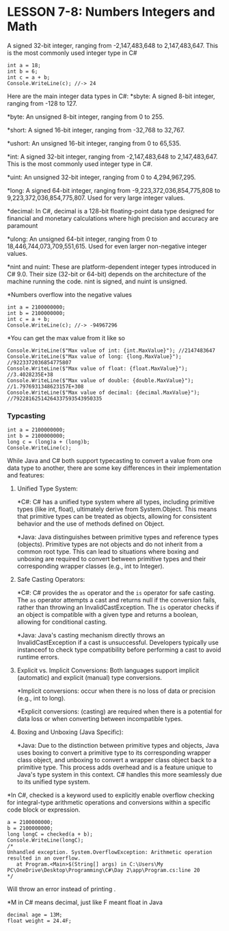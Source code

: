 # LESSON 7-8: Numbers Integers and Math

A signed 32-bit integer, ranging from -2,147,483,648 to 2,147,483,647. This is the most commonly used integer type in C#

```
int a = 18;
int b = 6;
int c = a + b;
Console.WriteLine(c); //-> 24
```

Here are the main integer data types in C#:
\*sbyte: A signed 8-bit integer, ranging from -128 to 127.

\*byte: An unsigned 8-bit integer, ranging from 0 to 255.

\*short: A signed 16-bit integer, ranging from -32,768 to 32,767.

\*ushort: An unsigned 16-bit integer, ranging from 0 to 65,535.

\*int: A signed 32-bit integer, ranging from -2,147,483,648 to 2,147,483,647. This is the most commonly used integer type in C#.

\*uint: An unsigned 32-bit integer, ranging from 0 to 4,294,967,295.

\*long: A signed 64-bit integer, ranging from -9,223,372,036,854,775,808 to 9,223,372,036,854,775,807. Used for very large integer values.

\*decimal: In C#, decimal is a 128-bit floating-point data type designed for financial and monetary calculations where high precision and accuracy are paramount

\*ulong: An unsigned 64-bit integer, ranging from 0 to 18,446,744,073,709,551,615. Used for even larger non-negative integer values.

\*nint and nuint: These are platform-dependent integer types introduced in C# 9.0. Their size (32-bit or 64-bit) depends on the architecture of the machine running the code. nint is signed, and nuint is unsigned.

\*Numbers overflow into the negative values

```
int a = 2100000000;
int b = 2100000000;
int c = a + b;
Console.WriteLine(c); //-> -94967296
```

\*You can get the max value from it like so

```
Console.WriteLine($"Max value of int: {int.MaxValue}"); //2147483647
Console.WriteLine($"Max value of long: {long.MaxValue}"); //9223372036854775807
Console.WriteLine($"Max value of float: {float.MaxValue}"); //3.4028235E+38
Console.WriteLine($"Max value of double: {double.MaxValue}"); //1.7976931348623157E+308
Console.WriteLine($"Max value of decimal: {decimal.MaxValue}"); //79228162514264337593543950335
```

### Typcasting

```
int a = 2100000000;
int b = 2100000000;
long c = (long)a + (long)b;
Console.WriteLine(c);
```

While Java and C# both support typecasting to convert a value from one data type to another, there are some key differences in their implementation and features:

1. Unified Type System:

   \*C#: C# has a unified type system where all types, including primitive types (like int, float), ultimately derive from System.Object. This means that primitive types can be treated as objects, allowing for consistent behavior and the use of methods defined on Object.

   \*Java: Java distinguishes between primitive types and reference types (objects). Primitive types are not objects and do not inherit from a common root type. This can lead to situations where boxing and unboxing are required to convert between primitive types and their corresponding wrapper classes (e.g., int to Integer).

2. Safe Casting Operators:

   \*C#: C# provides the `as` operator and the `is` operator for safe casting.
   The `as` operator attempts a cast and returns null if the conversion fails, rather than throwing an InvalidCastException.
   The `is` operator checks if an object is compatible with a given type and returns a boolean, allowing for conditional casting.

   \*Java: Java's casting mechanism directly throws an InvalidCastException if a cast is unsuccessful. Developers typically use instanceof to check type compatibility before performing a cast to avoid runtime errors.

3. Explicit vs. Implicit Conversions:
   Both languages support implicit (automatic) and explicit (manual) type conversions.

   \*Implicit conversions: occur when there is no loss of data or precision (e.g., int to long).

   \*Explicit conversions: (casting) are required when there is a potential for data loss or when converting between incompatible types.

4. Boxing and Unboxing (Java Specific):

   \*Java: Due to the distinction between primitive types and objects, Java uses boxing to convert a primitive type to its corresponding wrapper class object, and unboxing to convert a wrapper class object back to a primitive type. This process adds overhead and is a feature unique to Java's type system in this context. C# handles this more seamlessly due to its unified type system.

\*In C#, checked is a keyword used to explicitly enable overflow checking for integral-type arithmetic operations and conversions within a specific code block or expression.

```
a = 2100000000;
b = 2100000000;
long longC = checked(a + b);
Console.WriteLine(longC);
/*
Unhandled exception. System.OverflowException: Arithmetic operation resulted in an overflow.
   at Program.<Main>$(String[] args) in C:\Users\My PC\OneDrive\Desktop\Programming\C#\Day 2\app\Program.cs:line 20
*/
```

Will throw an error instead of printing .

\*M in C# means decimal, just like F meant float in Java

```
decimal age = 13M;
float weight = 24.4F;
```
